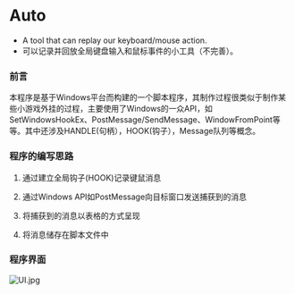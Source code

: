 # Auto
- A tool that can replay our keyboard/mouse action.
- 可以记录并回放全局键盘输入和鼠标事件的小工具（不完善）。


### 前言

本程序是基于Windows平台而构建的一个脚本程序，其制作过程很类似于制作某些小游戏外挂的过程，主要使用了Windows的一众API，如SetWindowsHookEx、PostMessage/SendMessage、WindowFromPoint等等。其中还涉及HANDLE(句柄），HOOK(钩子），Message队列等概念。



### 程序的编写思路

1. 通过建立全局钩子(HOOK)记录键鼠消息

2. 通过Windows API如PostMessage向目标窗口发送捕获到的消息
3. 将捕获到的消息以表格的方式呈现
4. 将消息储存在脚本文件中



### 程序界面

![UI.jpg](https://i.loli.net/2021/06/19/ZneDBQ4FREp8NIm.jpg)

